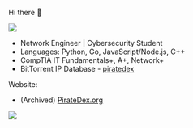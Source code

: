 Hi there 👋

![](https://komarev.com/ghpvc/?username=scaredos&color=blueviolet)

- Network Engineer | Cybersecurity Student
- Languages: Python, Go, JavaScript/Node.js, C++
- CompTIA IT Fundamentals+, A+, Network+
- BitTorrent IP Database - [piratedex](https://github.com/scaredos/piratedex)
 

Website:
  - (Archived) [PirateDex.org](https://piratedex.org/)


![](https://github-readme-stats.vercel.app/api/top-langs/?username=scaredos&layout=compact&hide_border=true&langs_count=10&theme=dark)
